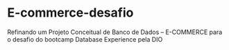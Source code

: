 # E-commerce-desafio
 Refinando um Projeto Conceitual de Banco de Dados – E-COMMERCE para o desafio do bootcamp Database Experience pela DIO
